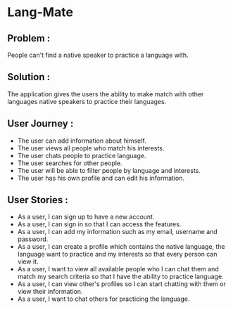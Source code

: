 # **Lang-Mate**

## **Problem :**

People can't find a native speaker to practice a language with.

## **Solution :**

The application gives the users the ability to make match with other languages native speakers to practice their languages.

## **User Journey :**

- The user can add information about himself.
- The user views all people who match his interests.
- The user chats people to practice language.
- The user searches for other people.
- The user will be able to filter people by language and interests.
- The user has his own profile and can edit his information.

## **User Stories :**

- As a user, I can sign up to have a new account.
- As a user, I can sign in so that I can access the features.
- As a user, I can add my information such as my email, username and password.
- As a user, I can create a profile which contains the native language, the language want to practice and my interests so that every person can view it.
- As a user, I want to view all available people who I can chat them and match my search criteria so that I have the ability to practice language.
- As a user, I can view other's profiles so I can start chatting with them or view their information.
- As a user, I want to chat others for practicing the language.
